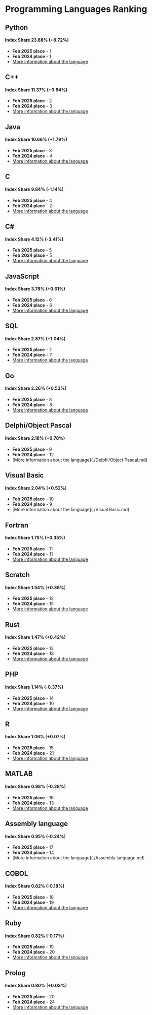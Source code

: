 # Programming Languages Ranking

## Python
#### Index Share 23.88% (+8.72%)
* **Feb 2025 place** - 1
* **Feb 2024 place** - 1
* [More information about the language](./Python.md)
## C++
#### Index Share 11.37% (+0.84%)
* **Feb 2025 place** - 2
* **Feb 2024 place** - 3
* [More information about the language](./C++.md)
## Java
#### Index Share 10.66% (+1.79%)
* **Feb 2025 place** - 3
* **Feb 2024 place** - 4
* [More information about the language](./Java.md)
## C
#### Index Share 9.84% (-1.14%)
* **Feb 2025 place** - 4
* **Feb 2024 place** - 2
* [More information about the language](./C.md)
## C#
#### Index Share 4.12% (-3.41%)
* **Feb 2025 place** - 5
* **Feb 2024 place** - 5
* [More information about the language](./C#.md)
## JavaScript
#### Index Share 3.78% (+0.61%)
* **Feb 2025 place** - 6
* **Feb 2024 place** - 6
* [More information about the language](./JavaScript.md)
## SQL
#### Index Share 2.87% (+1.04%)
* **Feb 2025 place** - 7
* **Feb 2024 place** - 7
* [More information about the language](./SQL.md)
## Go
#### Index Share 2.26% (+0.53%)
* **Feb 2025 place** - 8
* **Feb 2024 place** - 8
* [More information about the language](./Go.md)
## Delphi/Object Pascal
#### Index Share 2.18% (+0.78%)
* **Feb 2025 place** - 9
* **Feb 2024 place** - 12
* [More information about the language](./Delphi/Object Pascal.md)
## Visual Basic
#### Index Share 2.04% (+0.52%)
* **Feb 2025 place** - 10
* **Feb 2024 place** - 9
* [More information about the language](./Visual Basic.md)
## Fortran
#### Index Share 1.75% (+0.35%)
* **Feb 2025 place** - 11
* **Feb 2024 place** - 11
* [More information about the language](./Fortran.md)
## Scratch
#### Index Share 1.54% (+0.36%)
* **Feb 2025 place** - 12
* **Feb 2024 place** - 15
* [More information about the language](./Scratch.md)
## Rust
#### Index Share 1.47% (+0.42%)
* **Feb 2025 place** - 13
* **Feb 2024 place** - 18
* [More information about the language](./Rust.md)
## PHP
#### Index Share 1.14% (-0.37%)
* **Feb 2025 place** - 14
* **Feb 2024 place** - 10
* [More information about the language](./PHP.md)
## R
#### Index Share 1.06% (+0.07%)
* **Feb 2025 place** - 15
* **Feb 2024 place** - 21
* [More information about the language](./R.md)
## MATLAB
#### Index Share 0.98% (-0.28%)
* **Feb 2025 place** - 16
* **Feb 2024 place** - 13
* [More information about the language](./MATLAB.md)
## Assembly language
#### Index Share 0.95% (-0.24%)
* **Feb 2025 place** - 17
* **Feb 2024 place** - 14
* [More information about the language](./Assembly language.md)
## COBOL
#### Index Share 0.82% (-0.18%)
* **Feb 2025 place** - 18
* **Feb 2024 place** - 19
* [More information about the language](./COBOL.md)
## Ruby
#### Index Share 0.82% (-0.17%)
* **Feb 2025 place** - 19
* **Feb 2024 place** - 20
* [More information about the language](./Ruby.md)
## Prolog
#### Index Share 0.80% (+0.03%)
* **Feb 2025 place** - 20
* **Feb 2024 place** - 24
* [More information about the language](./Prolog.md)
